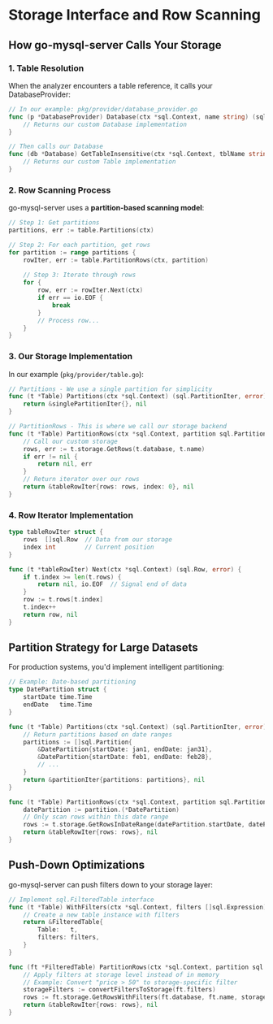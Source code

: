 # Storage Interface and Row Scanning

## How go-mysql-server Calls Your Storage

### 1. Table Resolution
When the analyzer encounters a table reference, it calls your DatabaseProvider:

```go
// In our example: pkg/provider/database_provider.go
func (p *DatabaseProvider) Database(ctx *sql.Context, name string) (sql.Database, error) {
    // Returns our custom Database implementation
}

// Then calls our Database
func (db *Database) GetTableInsensitive(ctx *sql.Context, tblName string) (sql.Table, bool, error) {
    // Returns our custom Table implementation
}
```

### 2. Row Scanning Process

go-mysql-server uses a **partition-based scanning model**:

```go
// Step 1: Get partitions
partitions, err := table.Partitions(ctx)

// Step 2: For each partition, get rows
for partition := range partitions {
    rowIter, err := table.PartitionRows(ctx, partition)
    
    // Step 3: Iterate through rows
    for {
        row, err := rowIter.Next(ctx)
        if err == io.EOF {
            break
        }
        // Process row...
    }
}
```

### 3. Our Storage Implementation

In our example (`pkg/provider/table.go`):

```go
// Partitions - We use a single partition for simplicity
func (t *Table) Partitions(ctx *sql.Context) (sql.PartitionIter, error) {
    return &singlePartitionIter{}, nil
}

// PartitionRows - This is where we call our storage backend
func (t *Table) PartitionRows(ctx *sql.Context, partition sql.Partition) (sql.RowIter, error) {
    // Call our custom storage
    rows, err := t.storage.GetRows(t.database, t.name)
    if err != nil {
        return nil, err
    }
    // Return iterator over our rows
    return &tableRowIter{rows: rows, index: 0}, nil
}
```

### 4. Row Iterator Implementation

```go
type tableRowIter struct {
    rows  []sql.Row  // Data from our storage
    index int        // Current position
}

func (t *tableRowIter) Next(ctx *sql.Context) (sql.Row, error) {
    if t.index >= len(t.rows) {
        return nil, io.EOF  // Signal end of data
    }
    row := t.rows[t.index]
    t.index++
    return row, nil
}
```

## Partition Strategy for Large Datasets

For production systems, you'd implement intelligent partitioning:

```go
// Example: Date-based partitioning
type DatePartition struct {
    startDate time.Time
    endDate   time.Time
}

func (t *Table) Partitions(ctx *sql.Context) (sql.PartitionIter, error) {
    // Return partitions based on date ranges
    partitions := []sql.Partition{
        &DatePartition{startDate: jan1, endDate: jan31},
        &DatePartition{startDate: feb1, endDate: feb28},
        // ...
    }
    return &partitionIter{partitions: partitions}, nil
}

func (t *Table) PartitionRows(ctx *sql.Context, partition sql.Partition) (sql.RowIter, error) {
    datePartition := partition.(*DatePartition)
    // Only scan rows within this date range
    rows := t.storage.GetRowsInDateRange(datePartition.startDate, datePartition.endDate)
    return &tableRowIter{rows: rows}, nil
}
```

## Push-Down Optimizations

go-mysql-server can push filters down to your storage layer:

```go
// Implement sql.FilteredTable interface
func (t *Table) WithFilters(ctx *sql.Context, filters []sql.Expression) sql.Table {
    // Create a new table instance with filters
    return &FilteredTable{
        Table:   t,
        filters: filters,
    }
}

func (ft *FilteredTable) PartitionRows(ctx *sql.Context, partition sql.Partition) (sql.RowIter, error) {
    // Apply filters at storage level instead of in memory
    // Example: Convert "price > 50" to storage-specific filter
    storageFilters := convertFiltersToStorage(ft.filters)
    rows := ft.storage.GetRowsWithFilters(ft.database, ft.name, storageFilters)
    return &tableRowIter{rows: rows}, nil
}
```